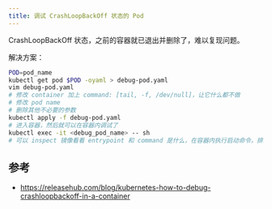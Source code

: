 ```yaml
---
title: 调试 CrashLoopBackOff 状态的 Pod
---
```



CrashLoopBackOff 状态，之前的容器就已退出并删除了，难以复现问题。

解决方案：

```sh
POD=pod_name
kubectl get pod $POD -oyaml > debug-pod.yaml
vim debug-pod.yaml
# 修改 container 加上 command: [tail, -f, /dev/null]，让它什么都不做
# 修改 pod name
# 删除其他不必要的参数
kubectl apply -f debug-pod.yaml
# 进入容器，然后就可以在容器内调试了
kubectl exec -it <debug_pod_name> -- sh
# 可以 inspect 镜像看看 entrypoint 和 command 是什么，在容器内执行启动命令，排查启动失败的原因
```

## 参考

- https://releasehub.com/blog/kubernetes-how-to-debug-crashloopbackoff-in-a-container
